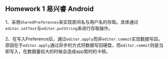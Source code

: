 ## Homework 1 易兴睿 Android

1、采用`SharedPreferences`来实现房间名与用户名的存取。具体通过`editor.setText`与`editor.putString`来进行存取操作。

2、在写入Preference后，通过`editor.apply`而非`editor.commit`实现数据写回，原因在于`editor.apply`通过异步的方式将数据写回硬盘，而`editor.commit`则是当即写入，在数据量较大的时候会造成app暂时的卡顿。



